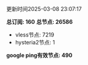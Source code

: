 更新时间2025-03-08 23:07:17

**总订阅: 160**
**总节点: 26586**
- vless节点: 7219
- hysteria2节点: 1

**google ping有效节点: 490**
